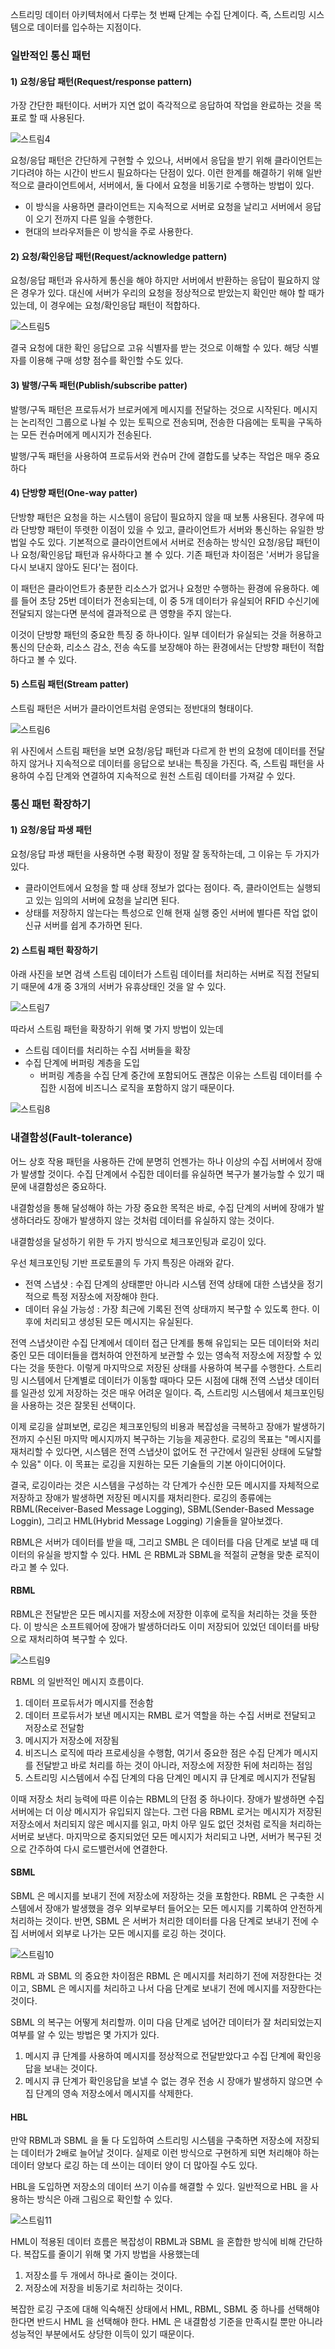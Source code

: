 스트리밍 데이터 아키텍처에서 다루는 첫 번째 단계는 수집 단계이다. 즉, 스트리밍 시스템으로 데이터를 입수하는 지점이다.

### 일반적인 통신 패턴

#### 1) 요청/응답 패턴(Request/response pattern)
가장 간단한 패턴이다. 서버가 지연 없이 즉각적으로 응답하여 작업을 완료하는 것을 목표로 할 때 사용된다.

![스트림4](../static/실시간데이터파이프라인아키텍처/stream4.png)

요청/응답 패턴은 간단하게 구현할 수 있으나, 서버에서 응답을 받기 위해 클라이언트는 기다려야 하는 시간이 반드시 필요하다는 단점이 있다. 이런 한계를 해결하기 위해 일반적으로 클라이언트에서, 서버에서, 둘 다에서 요청을 비동기로 수행하는 방법이 있다.
- 이 방식을 사용하면 클라이언트는 지속적으로 서버로 요청을 날리고 서버에서 응답이 오기 전까지 다른 일을 수행한다.
- 현대의 브라우저들은 이 방식을 주로 사용한다.

#### 2) 요청/확인응답 패턴(Request/acknowledge pattern)
요청/응답 패턴과 유사하게 통신을 해야 하지만 서버에서 반환하는 응답이 필요하지 않은 경우가 있다. 대신에 서버가 우리의 요청을 정상적으로 받았는지 확인만 해야 할 때가 있는데, 이 경우에는 요청/확인응답 패턴이 적합하다.

![스트림5](../static/실시간데이터파이프라인아키텍처/stream5.png)

결국 요청에 대한 확인 응답으로 고유 식별자를 받는 것으로 이해할 수 있다. 해당 식별자를 이용해 구매 성향 점수를 확인할 수도 있다.

#### 3) 발행/구독 패턴(Publish/subscribe patter)
발행/구독 패턴은 프로듀서가 브로커에게 메시지를 전달하는 것으로 시작된다. 메시지는 논리적인 그룹으로 나뉠 수 있는 토픽으로 전송되며, 전송한 다음에는 토픽을 구독하는 모든 컨슈머에게 메시지가 전송된다.

발행/구독 패턴을 사용하여 프로듀서와 컨슈머 간에 결합도를 낮추는 작업은 매우 중요하다

#### 4) 단방향 패턴(One-way patter)
단방향 패턴은 요청을 하는 시스템이 응답이 필요하지 않을 때 보통 사용된다. 경우에 따라 단방향 패턴이 뚜렷한 이점이 있을 수 있고, 클라이언트가 서버와 통신하는 유일한 방법일 수도 있다. 기본적으로 클라이언트에서 서버로 전송하는 방식인 요청/응답 패턴이나 요청/확인응답 패턴과 유사하다고 볼 수 있다. 기존 패턴과 차이점은 '서버가 응답을 다시 보내지 않아도 된다'는 점이다.

이 패턴은 클라이언트가 충분한 리소스가 없거나 요청만 수행하는 환경에 유용하다. 예를 들어 초당 25번 데이터가 전송되는데, 이 중 5개 데이터가 유실되어 RFID 수신기에 전달되지 않는다면 분석에 결과적으로 큰 영향을 주지 않는다.

이것이 단방향 패턴의 중요한 특징 중 하나이다. 일부 데이터가 유실되는 것을 허용하고 통신의 단순화, 리소스 감소, 전송 속도를 보장해야 하는 환경에서는 단방향 패턴이 적합하다고 볼 수 있다.

#### 5) 스트림 패턴(Stream patter)
스트림 패턴은 서버가 클라이언트처럼 운영되는 정반대의 형태이다.

![스트림6](../static/실시간데이터파이프라인아키텍처/stream6.png)

위 사진에서 스트림 패턴을 보면 요청/응답 패턴과 다르게 한 번의 요청에 데이터를 전달하지 않거나 지속적으로 데이터를 응답으로 보내는 특징을 가진다. 즉, 스트림 패턴을 사용하여 수집 단계와 연결하여 지속적으로 원천 스트림 데이터를 가져갈 수 있다.


### 통신 패턴 확장하기
#### 1) 요청/응답 파생 패턴
요청/응답 파생 패턴을 사용하면 수평 확장이 정말 잘 동작하는데, 그 이유는 두 가지가 있다.
- 클라이언트에서 요청을 할 때 상태 정보가 없다는 점이다. 즉, 클라이언트는 실행되고 있는 임의의 서버에 요청을 날리면 된다.
- 상태를 저장하지 않는다는 특성으로 인해 현재 실행 중인 서버에 별다른 작업 없이 신규 서버를 쉽게 추가하면 된다.

#### 2) 스트림 패턴 확장하기

아래 사진을 보면 검색 스트림 데이터가 스트림 데이터를 처리하는 서버로 직접 전달되기 때문에 4개 중 3개의 서버가 유휴상태인 것을 알 수 있다.

![스트림7](../static/실시간데이터파이프라인아키텍처/stream7.png)

따라서 스트림 패턴을 확장하기 위해 몇 가지 방법이 있는데
- 스트림 데이터를 처리하는 수집 서버들을 확장
- 수집 단계에 버퍼링 계층을 도입
	- 버퍼링 계층을 수집 단계 중간에 포함되어도 괜찮은 이유는 스트림 데이터를 수집한 시점에 비즈니스 로직을 포함하지 않기 때문이다.

![스트림8](../static/실시간데이터파이프라인아키텍처/stream8.png)


### 내결함성(Fault-tolerance)

어느 상호 작용 패턴을 사용하든 간에 분명히 언젠가는 하나 이상의 수집 서버에서 장애가 발생할 것이다. 수집 단계에서 수집한 데이터를 유실하면 복구가 불가능할 수 있기 때문에 내결함성은 중요하다.

내결함성을 통해 달성해야 하는 가장 중요한 목적은 바로, 수집 단계의 서버에 장애가 발생하더라도 장애가 발생하지 않는 것처럼 데이터를 유실하지 않는 것이다.

내결함성을 달성하기 위한 두 가지 방식으로 체크포인팅과 로깅이 있다.

우선 체크포인팅 기반 프로토콜의 두 가지 특징은 아래와 같다.
- 전역 스냅샷 : 수집 단계의 상태뿐만 아니라 시스템 전역 상태에 대한 스냅샷을 정기적으로 특정 저장소에 저장해야 한다.
- 데이터 유실 가능성 : 가장 최근에 기록된 전역 상태까지 복구할 수 있도록 한다. 이후에 처리되고 생성된 모든 메시지는 유실된다.

전역 스냅샷이란 수집 단계에서 데이터 접근 단계를 통해 유입되는 모든 데이터와 처리 중인 모든 데이터들을 캡처하여 안전하게 보관할 수 있는 영속적 저장소에 저장할 수 있다는 것을 뜻한다. 이렇게 마지막으로 저장된 상태를 사용하여 복구를 수행한다.
스트리밍 시스템에서 단계별로 데이터가 이동할 때마다 모든 시점에 대해 전역 스냅샷 데이터를 일관성 있게 저장하는 것은 매우 어려운 일이다. 즉, 스트리밍 시스템에서 체크포인팅을 사용하는 것은 잘못된 선택이다.

이제 로깅을 살펴보면, 로깅은 체크포인팅의 비용과 복잡성을 극복하고 장애가 발생하기 전까지 수신된 마지막 메시지까지 복구하는 기능을 제공한다. 로깅의 목표는 "메시지를 재처리할 수 있다면, 시스템은 전역 스냅샷이 없어도 전 구간에서 일관된 상태에 도달할 수 있음" 이다. 이 목표는 로깅을 지원하는 모든 기술들의 기본 아이디어이다.

결국, 로깅이라는 것은 시스템을 구성하는 각 단계가 수신한 모든 메시지를 자체적으로 저장하고 장애가 발생하면 저장된 메시지를 재처리한다. 로깅의 종류에는 RBML(Receiver-Based Message Logging), SBML(Sender-Based Message Loggin), 그리고 HML(Hybrid Message Logging) 기술들을 알아보겠다.

RBML은 서버가 데이터를 받을 때, 그리고 SMBL 은 데이터를 다음 단계로 보낼 때 데이터의 유실을 방지할 수 있다. HML 은 RBML과 SBML을 적절히 균형을 맞춘 로직이라고 볼 수 있다.

#### RBML
RBML은 전달받은 모든 메시지를 저장소에 저장한 이후에 로직을 처리하는 것을 뜻한다. 이 방식은 소프트웨어에 장애가 발생하더라도 이미 저장되어 있었던 데이터를 바탕으로 재처리하여 복구할 수 있다.

![스트림9](../static/실시간데이터파이프라인아키텍처/stream9.png)

RBML 의 일반적인 메시지 흐름이다.

1. 데이터 프로듀서가 메시지를 전송함
2. 데이터 프로듀서가 보낸 메시지는 RMBL 로거 역할을 하는 수집 서버로 전달되고 저장소로 전달함
3. 메시지가 저장소에 저장됨
4. 비즈니스 로직에 따라 프로세싱을 수행함, 여기서 중요한 점은 수집 단계가 메시지를 전달받고 바로 처리를 하는 것이 아니라, 저장소에 저장한 뒤에 처리하는 점임
5. 스트리밍 시스템에서 수집 단계의 다음 단계인 메시지 큐 단계로 메시지가 전달됨

이때 저장소 처리 능력에 따른 이슈는 RBML의 단점 중 하나이다.
장애가 발생하면 수집 서버에는 더 이상 메시지가 유입되지 않는다. 그런 다음 RBML 로거는 메시지가 저장된 저장소에서 처리되지 않은 메시지를 읽고, 마치 아무 일도 없던 것처럼 로직을 처리하는 서버로 보낸다. 마지막으로 중지되었던 모든 메시지가 처리되고 나면, 서버가 복구된 것으로 간주하여 다시 로드밸런서에 연결한다.

#### SBML
SBML 은 메시지를 보내기 전에 저장소에 저장하는 것을 포함한다. RBML 은 구축한 시스템에서 장애가 발생했을 경우 외부로부터 들어오는 모든 메시지를 기록하여 안전하게 처리하는 것이다. 반면, SBML 은 서버가 처리한 데이터를 다음 단계로 보내기 전에 수집 서버에서 외부로 나가는 모든 메시지를 로깅 하는 것이다.

![스트림10](../static/실시간데이터파이프라인아키텍처/stream10.png)

RBML 과 SBML 의 중요한 차이점은 RBML 은 메시지를 처리하기 전에 저장한다는 것이고, SBML 은 메시지를 처리하고 나서 다음 단계로 보내기 전에 메시지를 저장한다는 것이다. 

SBML 의 복구는 어떻게 처리할까. 이미 다음 단계로 넘어간 데이터가 잘 처리되었는지 여부를 알 수 있는 방법은 몇 가지가 있다.
1. 메시지 큐 단계를 사용하여 메시지를 정상적으로 전달받았다고 수집 단계에 확인응답을 보내는 것이다.
2. 메시지 큐 단계가 확인응답을 보낼 수 없는 경우 전송 시 장애가 발생하지 않으면 수집 단계의 영속 저장소에서 메시지를 삭제한다.

#### HBL
만약 RBML과 SBML 을 둘 다 도입하여 스트리밍 시스템을 구축하면 저장소에 저장되는 데이터가 2배로 늘어날 것이다. 실제로 이런 방식으로 구현하게 되면 처리해야 하는 데이터 양보다 로깅 하는 데 쓰이는 데이터 양이 더 많아질 수도 있다.

HBL을 도입하면 저장소의 데이터 쓰기 이슈를 해결할 수 있다. 일반적으로 HBL 을 사용하는 방식은 아래 그림으로 확인할 수 있다.

![스트림11](../static/실시간데이터파이프라인아키텍처/stream11.png)

HML이 적용된 데이터 흐름은 복잡성이 RBML과 SBML 을 혼합한 방식에 비해 간단하다. 복잡도를 줄이기 위해 몇 가지 방법을 사용했는데
1. 저장소를 두 개에서 하나로 줄이는 것이다.
2. 저장소에 저장을 비동기로 처리하는 것이다.

복잡한 로깅 구조에 대해 익숙해진 상태에서 HML, RBML, SBML 중 하나를 선택해야 한다면 반드시 HML 을 선택해야 한다. HML 은 내결함성 기준을 만족시킬 뿐만 아니라 성능적인 부분에서도 상당한 이득이 있기 때문이다.



